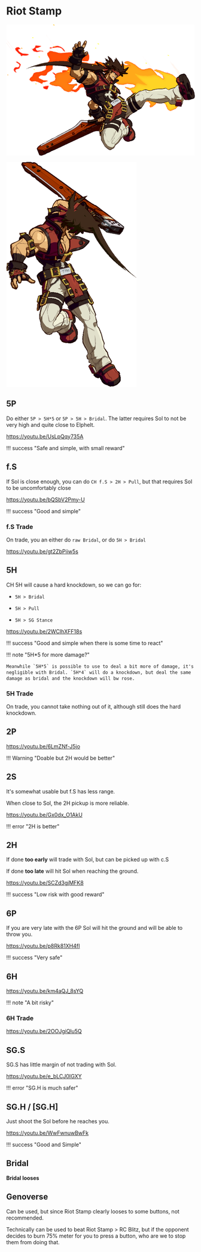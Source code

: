 # Riot Stamp

![riot_stamp.png](src/riot_stamp.png)

![riot_stamp_2.png](src/riot_stamp_2.png)


## 5P

Do either `5P > 5H*5` or `5P > 5H > Bridal`. The latter requires Sol to not be very high and quite close to Elphelt.

https://youtu.be/UsLpQqy735A

!!! success "Safe and simple, with small reward"

## f.S

If Sol is close enough, you can do `CH f.S > 2H > Pull`, but that requires Sol to be uncomfortably close

https://youtu.be/bQSbV2Pmy-U

!!! success "Good and simple"

### f.S Trade

On trade, you an either do `raw Bridal`, or do `5H > Bridal`

https://youtu.be/gt2ZbPiiw5s

## 5H

CH 5H will cause a hard knockdown, so we can go for:

- `5H > Bridal`

- `5H > Pull`

- `5H > SG Stance`

https://youtu.be/2WClhXFF18s

!!! success "Good and simple when there is some time to react"

!!! note "5H*5 for more damage?"

    Meanwhile `5H*5` is possible to use to deal a bit more of damage, it's negligible with Bridal. `5H*4` will do a knockdown, but deal the same damage as bridal and the knockdown will bw rose.

### 5H Trade

On trade, you cannot take nothing out of it, although still does the hard knockdown.


## 2P

https://youtu.be/6LmZNf-J5jo

!!! Warning "Doable but 2H would be better"

## 2S

It's somewhat usable but f.S has less range.

When close to Sol, the 2H pickup is more reliable.

https://youtu.be/Gx0dx_O1AkU

!!! error "2H is better"

## 2H

If done **too early** will trade with Sol, but can be picked up with c.S

If done **too late** will hit Sol when reaching the ground. 

https://youtu.be/SCZd3gjMFK8

!!! success "Low risk with good reward"

## 6P

If you are very late with the 6P Sol will hit the ground and will be able to throw you.

https://youtu.be/p8Rk81XH4fI

!!! success "Very safe"

## 6H

https://youtu.be/km4aQJ_8sYQ

!!! note "A bit risky"

### 6H Trade

https://youtu.be/2OOJgiQlu5Q

## SG.S

SG.S has little margin of not trading with Sol.

https://youtu.be/e_bLCJ0IGXY

!!! error "SG.H is much safer"

## SG.H / [SG.H]

Just shoot the Sol before he reaches you.

https://youtu.be/WwFwnuwBwFk

!!! success "Good and Simple"

## Bridal

**Bridal looses**

## Genoverse

Can be used, but since Riot Stamp clearly looses to some buttons, not recommended.

Technically can be used to beat Riot Stamp > RC Blitz, but if the opponent decides to burn 75% meter for you to press a button, who are we to stop them from doing that.
